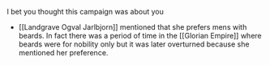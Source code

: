 I bet you thought this campaign was about you
- [[Landgrave Ogval Jarlbjorn]] mentioned that she prefers mens with beards.  In fact there was a period of time in the [[Glorian Empire]] where beards were for nobility only but it was later overturned because she mentioned her preference.